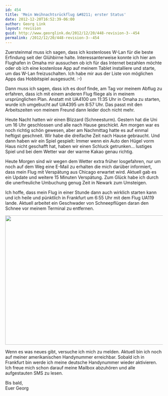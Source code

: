 ```yaml
---
id: 454
title: 'Mein Weihnachtsrückflug &#8211; erster Status'
date: 2012-12-20T16:52:39-06:00
author: Georg Link
layout: revision
guid: http://www.georglink.de/2012/12/20/448-revision-3--454
permalink: /2012/12/20/448-revision-3--454
---
```

Zuersteinmal muss ich sagen, dass ich kostenloses W-Lan für die beste Erfindung seit der Glühbirne halte. Interessanterweise konnte ich hier am Flughafen in Omaha mir aussuchen ob ich für das Internet bezahlen möchte oder ob ich eine kostenlose App auf meinem Tablet installiere und starte, um das W-Lan freizuschalten. Ich habe mir aus der Liste von möglichen Apps das Hobbitspiel ausgesucht. :-) 

Dann muss ich sagen, dass ich es doof finde, am Tag vor meinem Abflug zu erfahren, dass ich mit einem anderen Flug fliege als in meinem ursprünglichen Plan. Anstatt mit UA4100 um 11:35 Uhr in Omaha zu starten, wurde ich umgebucht auf UA4395 um 8:57 Uhr. Das passt mit den Arbeitszeiten von meinem Freund dann leider doch nicht mehr.

Heute Nacht hatten wir einen Blizzard (Schneesturm). Gestern hat die Uni um 16 Uhr geschlossen und alle nach Hause geschickt. Am morgen war es noch richtig schön gewesen, aber am Nachmittag hatte es auf einmal heftigst geschneit. Wir habe die dreifache Zeit nach Hause gebraucht. Und dann haben wir ein Spiel gespielt: Immer wenn ein Auto den Hügel vorm Haus nicht geschafft hat, haben wir einen Schluck getrunken&#8230; lustiges Spiel und bei dem Wetter war der warme Kakao genau richtig.

Heute Morgen sind wir wegen dem Wetter extra früher losgefahren, nur um noch auf dem Weg eine E-Mail zu erhalten die mich darüber informiert, dass mein Flug mit Verspätung aus Chicago erwartet wird. Aktuell gab es ein Update und weitere 15 Minuten Verspätung. Zum Glück habe ich durch die unerfreuliche Umbuchung genug Zeit in Newark zum Umsteigen. 

Ich hoffe, dass mein Flug in einer Stunde dann auch wirklich starten kann und ich heile und pünktlich in Frankfurt um 6:55 Uhr mit dem Flug UA119 lande. Aktuell arbeitet ein Geschwader von Schneepflügen daran den Schnee vor meinem Terminal zu entfernen.

[<img loading="lazy" src="http://www.georglink.de/media/2012/12/IMG_20121220_0733401166773648-1024x768.jpg" alt="" title="IMG_20121220_0733401166773648" width="550" height="412" class="aligncenter size-large wp-image-451" srcset="http://www.georglink.de/media/2012/12/IMG_20121220_0733401166773648-1024x768.jpg 1024w, http://www.georglink.de/media/2012/12/IMG_20121220_0733401166773648-300x225.jpg 300w" sizes="(max-width: 550px) 100vw, 550px" />](http://www.georglink.de/media/2012/12/IMG_20121220_0733401166773648.jpg)

Wenn es was neues gibt, versuche ich mich zu melden. Aktuell bin ich noch auf meiner amerikanischen Handynummer erreichbar. Sobald ich in Frankfurt bin werde ich meine deutsche Handynummer wieder aktivieren. Ich freue mich schon darauf meine Mailbox abzuhören und alle aufgestauten SMS zu lesen.

Bis bald,  
Euer Georg